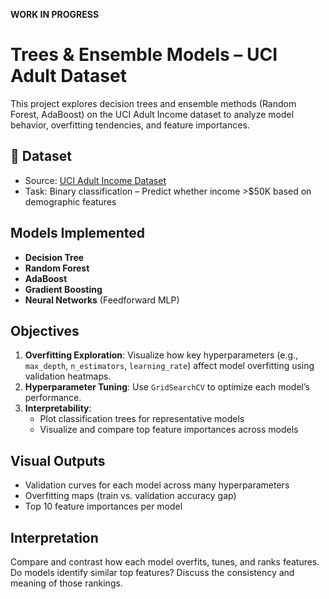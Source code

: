 **WORK IN PROGRESS**

# Trees & Ensemble Models – UCI Adult Dataset

This project explores decision trees and ensemble methods (Random Forest, AdaBoost) on the UCI Adult Income dataset to analyze model behavior, overfitting tendencies, and feature importances.

## 📁 Dataset
- Source: [UCI Adult Income Dataset](https://archive.ics.uci.edu/ml/datasets/adult)
- Task: Binary classification – Predict whether income >$50K based on demographic features

## Models Implemented
- **Decision Tree**
- **Random Forest**
- **AdaBoost**
- **Gradient Boosting**
- **Neural Networks** (Feedforward MLP)

## Objectives
1. **Overfitting Exploration**: Visualize how key hyperparameters (e.g., `max_depth`, `n_estimators`, `learning_rate`) affect model overfitting using validation heatmaps.
2. **Hyperparameter Tuning**: Use `GridSearchCV` to optimize each model’s performance.
3. **Interpretability**:
   - Plot classification trees for representative models
   - Visualize and compare top feature importances across models

## Visual Outputs
- Validation curves for each model across many hyperparameters
- Overfitting maps (train vs. validation accuracy gap)
- Top 10 feature importances per model

## Interpretation
Compare and contrast how each model overfits, tunes, and ranks features.  
Do models identify similar top features? Discuss the consistency and meaning of those rankings.



